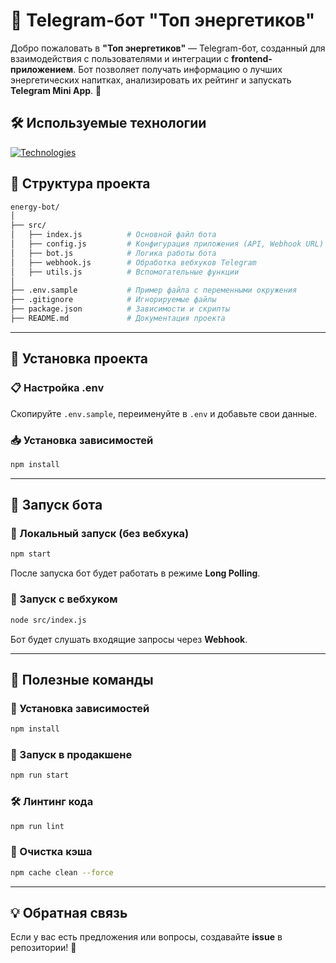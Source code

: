 # 🤖 Telegram-бот "Топ энергетиков"

Добро пожаловать в **"Топ энергетиков"** — Telegram-бот, созданный для взаимодействия с пользователями и интеграции с **frontend-приложением**. Бот позволяет получать информацию о лучших энергетических напитках, анализировать их рейтинг и запускать **Telegram Mini App**. 🚀

## 🛠 Используемые технологии

[![Technologies](https://skillicons.dev/icons?i=nodejs,express,js)](https://skillicons.dev)

## 📂 Структура проекта

```sh
energy-bot/
│
├── src/
│   ├── index.js          # Основной файл бота
│   ├── config.js         # Конфигурация приложения (API, Webhook URL)
│   ├── bot.js            # Логика работы бота
│   ├── webhook.js        # Обработка вебхуков Telegram
│   ├── utils.js          # Вспомогательные функции
│
├── .env.sample           # Пример файла с переменными окружения
├── .gitignore            # Игнорируемые файлы
├── package.json          # Зависимости и скрипты
├── README.md             # Документация проекта
```

---

## 🔧 Установка проекта  

### 📋 Настройка .env  
Скопируйте `.env.sample`, переименуйте в `.env` и добавьте свои данные.

### 📥 Установка зависимостей  
```sh
npm install
```

---

## 🚀 Запуск бота  

### 🔹 Локальный запуск (без вебхука)  
```sh
npm start
```
После запуска бот будет работать в режиме **Long Polling**.

### 🔹 Запуск с вебхуком  
```sh
node src/index.js
```
Бот будет слушать входящие запросы через **Webhook**.

---

## 🔧 Полезные команды  

### 📌 Установка зависимостей  
```sh
npm install
```
### 🚀 Запуск в продакшене  
```sh
npm run start
```
### 🛠 Линтинг кода  
```sh
npm run lint
```
### 🧹 Очистка кэша  
```sh
npm cache clean --force
```

---

## 💡 Обратная связь  

Если у вас есть предложения или вопросы, создавайте **issue** в репозитории! 🚀

